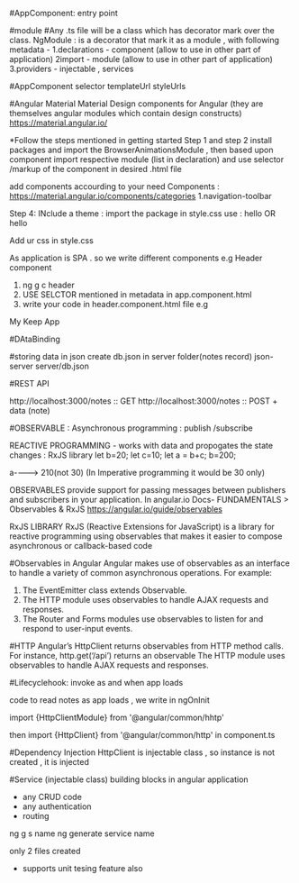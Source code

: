 #AppComponent:
entry point

#module
#Any .ts file will be a class which has decorator mark over the class.
NgModule  : is a decorator that mark it as a module , with following metadata - 
1.declarations - component (allow to use in other part of application)
2import - module (allow to use in other part of application)
3.providers - injectable , services

#AppComponent
selector 
templateUrl
styleUrls

#Angular Material
Material Design components for Angular 
(they are themselves angular modules which contain design constructs)
https://material.angular.io/

*Follow the steps mentioned in getting started
Step 1 and step 2
install packages and import the BrowserAnimationsModule ,
then based upon component  import respective module (list in declaration) and use selector /markup of the component in desired .html file

add components accourding to your need
Components :
https://material.angular.io/components/categories
1.navigation-toolbar 

Step 4:
INclude a theme :
import the package in style.css
use : <mat-toolbar color='primary'>hello</mat-toolbar>
OR  <mat-toolbar color='accent'>hello</mat-toolbar>


Add ur css in style.css


As application is SPA . so we write different components 
e.g Header component
1. ng g c header
2. USE SELCTOR mentioned in metadata <app-header> in app.component.html
3. write your code in header.component.html file
e.g
<mat-toolbar color="primary">
<p >My Keep App</p>
</mat-toolbar>

#DAtaBinding
<ngModel>

#storing data in json
create db.json in server folder(notes record)
json-server server/db.json

#REST API

http://localhost:3000/notes :: GET
http://localhost:3000/notes :: POST + data (note)


#OBSERVABLE :
Asynchronous programming : publish /subscribe

REACTIVE PROGRAMMING - works with data and propogates the state changes : RxJS library
let b=20;
let c=10;
let a = b+c;
b=200;

a----> 210(not 30)
 (In Imperative programming it would be 30 only)

OBSERVABLES provide support for passing messages between publishers and subscribers in your application. 
In angular.io
Docs- FUNDAMENTALS > Observables & RxJS https://angular.io/guide/observables

RxJS LIBRARY 
RxJS (Reactive Extensions for JavaScript) is a library for reactive programming using observables that makes it easier to compose asynchronous or callback-based code 

#Observables in Angular
Angular makes use of observables as an interface to handle a variety of common asynchronous operations. For example:

1. The EventEmitter class extends Observable.
2. The HTTP module uses observables to handle AJAX requests and responses.
3. The Router and Forms modules use observables to listen for and respond to user-input events.

#HTTP
Angular’s HttpClient returns observables from HTTP method calls. For instance, http.get(‘/api’) returns an observable
The HTTP module uses observables to handle AJAX requests and responses.

#Lifecyclehook:
invoke as and when app loads

code to read notes  as app loads , we write in ngOnInit

import {HttpClientModule} from '@angular/common/hhtp'

 then 
 import {HttpClient} from '@angular/common/http' in component.ts

#Dependency Injection
HttpClient is injectable class , so instance is not created , it is injected


#Service (injectable class)
building blocks in angular application
- any CRUD code
- any authentication
- routing

ng g s name
ng generate service name

only 2 files created

- supports unit tesing feature also











